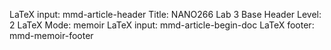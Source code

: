 LaTeX input:        mmd-article-header
Title:              NANO266 Lab 3
Base Header Level:  2
LaTeX Mode:         memoir
LaTeX input:        mmd-article-begin-doc
LaTeX footer:       mmd-memoir-footer

